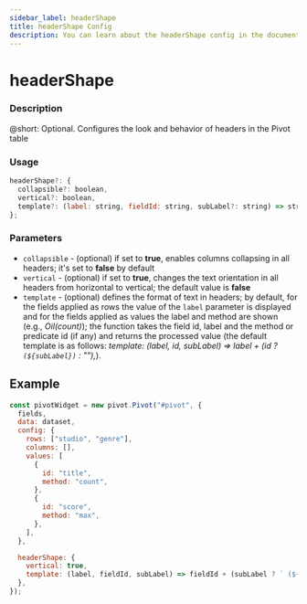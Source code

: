 ```yaml
---
sidebar_label: headerShape
title: headerShape Config
description: You can learn about the headerShape config in the documentation of the DHTMLX JavaScript Pivot library. Browse developer guides and API reference, try out code examples and live demos, and download a free 30-day evaluation version of DHTMLX Pivot.
---
```


# headerShape

### Description

@short: Optional. Configures the look and behavior of headers in the Pivot table

### Usage

~~~jsx  
headerShape?: {
  collapsible?: boolean,
  vertical?: boolean,
  template?: (label: string, fieldId: string, subLabel?: string) => string
};
~~~

### Parameters

- `collapsible` - (optional) if set to **true**, enables columns collapsing in all headers; it's set to **false** by default
- `vertical` - (optional) if set to **true**, changes the text orientation in all headers from horizontal to vertical; the default value is **false**
- `template` - (optional) defines the format of text in headers; by default, for the fields applied as rows the value of the `label` parameter is displayed and for the fields applied as values the label and method are shown (e.g., *Oil(count)*); the function takes the field id, label and the method or predicate id (if any) and returns the processed value (the default template is as follows: *template: (label, id, subLabel) => label + (id ? ` (${subLabel})` : ""),*).

## Example

~~~jsx {19-22}
const pivotWidget = new pivot.Pivot("#pivot", {
  fields,
  data: dataset,
  config: {
    rows: ["studio", "genre"],
    columns: [],
    values: [
      {
        id: "title",
        method: "count",
      },
      {
        id: "score",
        method: "max",
      },
    ],
  },

  headerShape: {
    vertical: true,
    template: (label, fieldId, subLabel) => fieldId + (subLabel ? ` (${subLabel})` : ""),
  },
});
~~~
